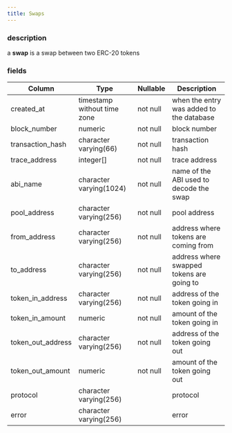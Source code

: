 ```yaml
---
title: Swaps
---
```

### description

a **swap** is a swap between two ERC-20 tokens

### fields
| Column            | Type                        | Nullable | Description                               |
|-------------------|-----------------------------|----------|-------------------------------------------|
| created_at        | timestamp without time zone | not null | when the entry was added to the database  |
| block_number      | numeric                     | not null | block number                              |
| transaction_hash  | character varying(66)       | not null | transaction hash                          |
| trace_address     | integer[]                   | not null | trace address                             |
| abi_name          | character varying(1024)     | not null | name of the ABI used to decode the swap   |
| pool_address      | character varying(256)      | not null | pool address                              |
| from_address      | character varying(256)      | not null | address where tokens are coming from      |
| to_address        | character varying(256)      | not null | address where swapped tokens are going to |
| token_in_address  | character varying(256)      | not null | address of the token going in             |
| token_in_amount   | numeric                     | not null | amount of the token going in              |
| token_out_address | character varying(256)      | not null | address of the token going out            |
| token_out_amount  | numeric                     | not null | amount of the token going out             |
| protocol          | character varying(256)      |          | protocol                                  |
| error             | character varying(256)      |          | error                                     |
